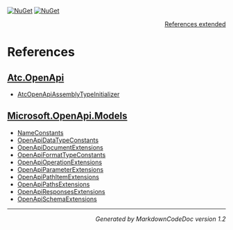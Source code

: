 [![NuGet](https://img.shields.io/nuget/v/Atc.OpenApi.svg?style=flat-square)](http://www.nuget.org/packages/Atc.OpenApi)
[![NuGet](https://img.shields.io/nuget/dt/Atc.OpenApi.svg?style=flat-square)](http://www.nuget.org/packages/Atc.OpenApi)

<div style='text-align: right'>

[References extended](IndexExtended.md)

</div>


# References

## [Atc.OpenApi](Atc.OpenApi.md)

- [AtcOpenApiAssemblyTypeInitializer](Atc.OpenApi.md#atcopenapiassemblytypeinitializer)

## [Microsoft.OpenApi.Models](Microsoft.OpenApi.Models.md)

- [NameConstants](Microsoft.OpenApi.Models.md#nameconstants)
- [OpenApiDataTypeConstants](Microsoft.OpenApi.Models.md#openapidatatypeconstants)
- [OpenApiDocumentExtensions](Microsoft.OpenApi.Models.md#openapidocumentextensions)
- [OpenApiFormatTypeConstants](Microsoft.OpenApi.Models.md#openapiformattypeconstants)
- [OpenApiOperationExtensions](Microsoft.OpenApi.Models.md#openapioperationextensions)
- [OpenApiParameterExtensions](Microsoft.OpenApi.Models.md#openapiparameterextensions)
- [OpenApiPathItemExtensions](Microsoft.OpenApi.Models.md#openapipathitemextensions)
- [OpenApiPathsExtensions](Microsoft.OpenApi.Models.md#openapipathsextensions)
- [OpenApiResponsesExtensions](Microsoft.OpenApi.Models.md#openapiresponsesextensions)
- [OpenApiSchemaExtensions](Microsoft.OpenApi.Models.md#openapischemaextensions)

<hr /><div style='text-align: right'><i>Generated by MarkdownCodeDoc version 1.2</i></div>

